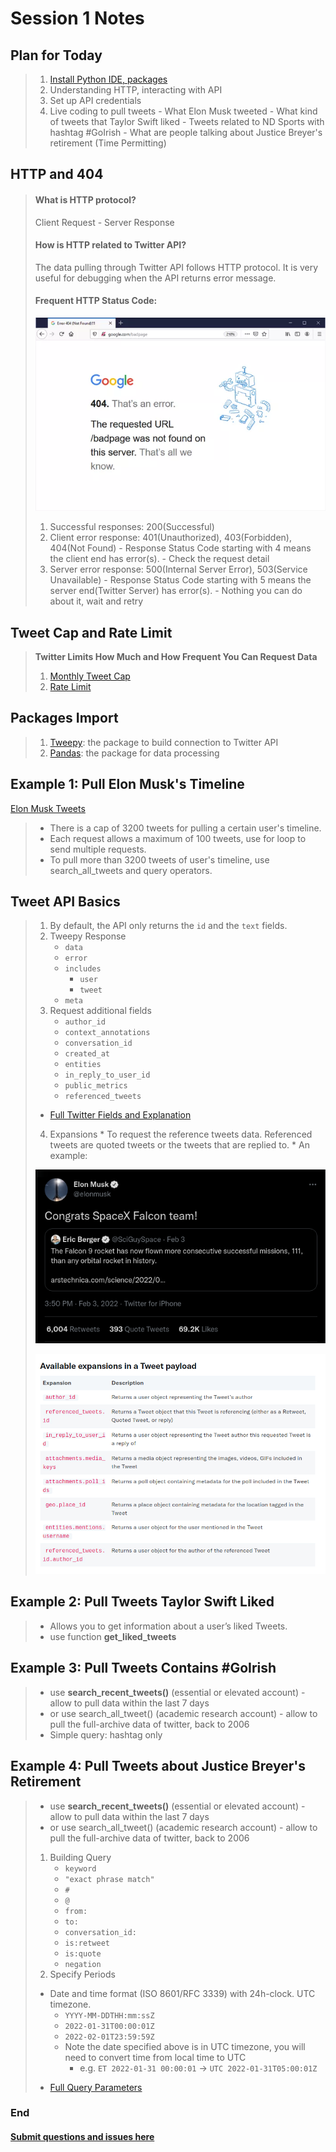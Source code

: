 # Session 1 Notes

## Plan for Today
> 1. [Install Python IDE, packages](Python_IDE_Setup.md)
> 2. Understanding HTTP, interacting with API
> 3. Set up API credentials
> 4. Live coding to pull tweets
    - What Elon Musk tweeted
    - What kind of tweets that Taylor Swift liked
    - Tweets related to ND Sports with hashtag #GoIrish
    - What are people talking about Justice Breyer's retirement (Time Permitting)


## HTTP and 404
>  #### What is HTTP protocol?
>  Client Request - Server Response
>  #### How is HTTP related to Twitter API?
>  The data pulling through Twitter API follows HTTP protocol. It is very useful for debugging when the API returns error message.
> #### Frequent HTTP Status Code:
> ![404](source/google404.webp)
> 1. Successful responses: 200(Successful)
> 2. Client error response: 401(Unauthorized), 403(Forbidden), 404(Not Found)
     - Response Status Code starting with 4 means the client end has error(s).
     - Check the request detail
> 3. Server error response: 500(Internal Server Error), 503(Service Unavailable)
     - Response Status Code starting with 5 means the server end(Twitter Server) has error(s).
     - Nothing you can do about it, wait and retry

## Tweet Cap and Rate Limit
> **Twitter Limits How Much and How Frequent You Can Request Data**
> 1. [Monthly Tweet Cap](https://developer.twitter.com/en/portal/dashboard)
> 2. [Rate Limit](https://developer.twitter.com/en/portal/products)

## Packages Import
> 1. [Tweepy](https://docs.tweepy.org/en/stable/getting_started.html): the package to build connection to Twitter API
> 2. [Pandas](https://pandas.pydata.org/docs/getting_started/overview.html): the package for data processing

## Example 1: Pull Elon Musk's Timeline
   [Elon Musk Tweets](https://twitter.com/elonmusk)

   > - There is a cap of 3200 tweets for pulling a certain user's timeline.
   > - Each request allows a maximum of 100 tweets, use for loop to send multiple requests.
   > - To pull more than 3200 tweets of user's timeline, use search_all_tweets and query operators.

## Tweet API Basics
  > 1. By default, the API only returns the ```id``` and the ```text``` fields.
  > 2. Tweepy Response
  >     - ```data```
  >     - ```error```
  >     - ```includes```
  >       * ```user```
  >       * ```tweet```
  >     - ```meta```
  > 3. Request additional fields
  >     - ```author_id```
  >     - ```context_annotations```
  >     - ```conversation_id```
  >     - ```created_at```
  >     - ```entities```
  >     - ```in_reply_to_user_id```
  >     - ```public_metrics```
  >     - ```referenced_tweets```
  >  * [Full Twitter Fields and Explanation](https://developer.twitter.com/en/docs/twitter-api/data-dictionary/object-model/tweet)
  > 4. Expansions
    * To request the reference tweets data. Referenced tweets are quoted tweets or the tweets that are replied to.
    * An example:
  >   
  > ![Quoted Tweets](source/QuotedTweet.png)
  >
  > ![Expansions](source/Expansions.png)

## Example 2: Pull Tweets Taylor Swift Liked

   > - Allows you to get information about a user’s liked Tweets.
   > - use function **get_liked_tweets**

## Example 3: Pull Tweets Contains #GoIrish

   > - use **search_recent_tweets()** (essential or elevated account)
     - allow to pull data within the last 7 days
   > - or use search_all_tweet() (academic research account)
     - allow to pull the full-archive data of twitter, back to 2006
   > - Simple query: hashtag only

## Example 4: Pull Tweets about Justice Breyer's Retirement

   > - use **search_recent_tweets()** (essential or elevated account)
     - allow to pull data within the last 7 days
   > - or use search_all_tweet() (academic research account)
     - allow to pull the full-archive data of twitter, back to 2006
   > 1. Building Query
   >    - ```keyword```
   >    - ```"exact phrase match"```
   >    - ```#```
   >    - ```@```
   >    - ```from:	```
   >    - ```to:```
   >    - ```conversation_id:```
   >    - ```is:retweet```
   >    - ```is:quote```
   >    - ```negation```
> 2. Specify Periods
   > - Date and time format (ISO 8601/RFC 3339) with 24h-clock. UTC timezone.
   >   - ``` YYYY-MM-DDTHH:mm:ssZ ```
   >   - ``` 2022-01-31T00:00:01Z ```
   >   - ``` 2022-02-01T23:59:59Z ```
   >   - Note the date specified above is in UTC timezone, you will need to convert time from local time to UTC
   >       - e.g. ```ET 2022-01-31 00:00:01``` -> ```UTC 2022-01-31T05:00:01Z```
   > * [Full Query Parameters](https://developer.twitter.com/en/docs/twitter-api/tweets/search/integrate/build-a-query)


### End

  ####  [Submit questions and issues here](https://github.com/Lucy-Family-Institute/CSSR-Workshop-Twitter/issues) ####
